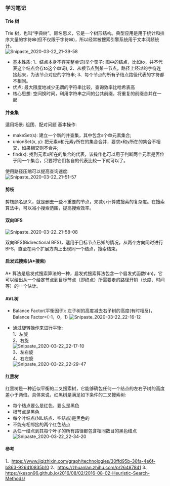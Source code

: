 ### 学习笔记
#### Trie 树
Trie 树，也叫“字典树”。顾名思义，它是一个树形结构。典型应用是用于统计和排序大量的字符串(但不仅限于字符串)，所以经常被搜索引擎系统用于文本词频统计。  
![Snipaste_2020-03-22_21-39-58](https://user-images.githubusercontent.com/60601291/77250865-b4eb6f80-6c85-11ea-8629-816b584ef606.png)  

- 基本性质:
1、结点本身不存完整单词(举个栗子: 图中的结点，比如to，并不代表这个结点会存to这个单词);
2、从根节点到某一节点，路径上经过的字符连接起来，为该节点对应的字符串;
3、每个节点的所有子结点路径代表的字符都不相同。
- 优点: 最大限度地减少无谓的字符串比较，查询效率比哈希表高
- 核心思想: 空间换时间，利用字符串之间的公共前缀，将重复的前缀合并在一起

#### 并查集  
适用场景: 组团、配对问题
基本操作:
- makeSet(s): 建立一个新的并查集，其中包含s个单元素集合;
- unionSet(x, y): 把元素x和元素y所在的集合合并，要求x和y所在的集合不相交，如果相交则不合并;
- find(x): 找到元素x所在的集合的代表，该操作也可以用于判断两个元素是否位于同一个集合，只要将它们各自的代表比较一下就可以了。  

使用路径压缩可以提高查询速度:  
![Snipaste_2020-03-22_21-51-57](https://user-images.githubusercontent.com/60601291/77251117-75258780-6c87-11ea-87b4-a6faae27ca98.png)  

#### 剪枝
剪枝顾名思义，就是删去一些不重要的节点，来减小计算或搜索的复杂度。在搜索算法中，可以减小搜索范围，提高搜索效率。

#### 双向BFS
![Snipaste_2020-03-22_21-58-08](https://user-images.githubusercontent.com/60601291/77251241-42c85a00-6c88-11ea-87ae-c03a68289fce.png)  

双向BFS(Bidirectional BFS)，适用于目标节点已知的情况，从两个方向同时进行BFS，直至在两个扩展方向上出现同一个结点，搜索结束。

#### 启发式搜索(A*搜索)
A* 算法是启发式搜索算法的一种，启发式搜索算法包含一个启发式函数h(n)，它可以给出从一个给定节点到目标节点（即终点）所需要走的路径开销（长度、时间等）的一个估计。

#### AVL树
- Balance Factor(平衡因子): 左子树的高度减去右子树的高度(有时相反)，Balance Factor={-1，0，1}
![Snipaste_2020-03-22_22-16-12](https://user-images.githubusercontent.com/60601291/77251694-c420ec00-6c8a-11ea-8db4-06b6eaf72457.png)

- 通过旋转操作来进行平衡:  
1、左旋  
2、右旋  
![Snipaste_2020-03-22_22-17-10](https://user-images.githubusercontent.com/60601291/77251717-e3b81480-6c8a-11ea-8041-e756bb27371f.png)  
3、左右旋  
4、右左旋  
![Snipaste_2020-03-22_22-29-47](https://user-images.githubusercontent.com/60601291/77252019-b53b3900-6c8c-11ea-9fee-7209afbbf14a.png)  

#### 红黑树
红黑树是一种近似平衡的二叉搜索树，它能够确包任何一个结点的左右子树的高度差小于两倍。具体来说，红黑树是满足如下条件的二叉搜索树:  
- 每个结点要么是红色，要么是黑色  
- 根节点是黑色  
- 每个叶结点(NIL结点、空结点)是黑色的  
- 不能有相邻接的两个红色结点  
- 从任一结点到其每个叶子的所有路径都包含相同数目的黑色结点  
![Snipaste_2020-03-22_22-34-20](https://user-images.githubusercontent.com/60601291/77252146-532f0380-6c8d-11ea-96b9-c2689cb3d838.png)  


#### 参考
1、https://www.jiqizhixin.com/graph/technologies/30ffd95b-36fa-4e6f-b863-926410835b10
2、https://zhuanlan.zhihu.com/p/26487841
3、https://keson96.github.io/2016/08/02/2016-08-02-Heuristic-Search-Methods/

